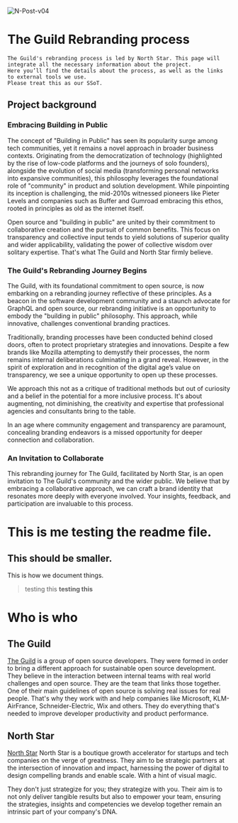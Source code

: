![N-Post-v04](https://github.com/NorthStar-cx/TheGuildRebranding/assets/162690239/eb7f7c86-043a-4578-8b54-a397269fdd43)

# The Guild Rebranding process
```
The Guild's rebranding process is led by North Star. This page will integrate all the necessary information about the project.
Here you’ll find the details about the process, as well as the links to external tools we use.
Please treat this as our SSoT.
```

## Project background
### Embracing Building in Public
The concept of "Building in Public" has seen its popularity surge among tech communities, yet it remains a novel approach in broader business contexts. Originating from the democratization of technology (highlighted by the rise of low-code platforms and the journeys of solo founders), alongside the evolution of social media (transforming personal networks into expansive communities), this philosophy leverages the foundational role of "community" in product and solution development. While pinpointing its inception is challenging, the mid-2010s witnessed pioneers like Pieter Levels and companies such as Buffer and Gumroad embracing this ethos, rooted in principles as old as the internet itself.

Open source and "building in public" are united by their commitment to collaborative creation and the pursuit of common benefits. This focus on transparency and collective input tends to yield solutions of superior quality and wider applicability, validating the power of collective wisdom over solitary expertise. That's what The Guild and North Star firmly believe.

### The Guild's Rebranding Journey Begins
The Guild, with its foundational commitment to open source, is now embarking on a rebranding journey reflective of these principles. As a beacon in the software development community and a staunch advocate for GraphQL and open source, our rebranding initiative is an opportunity to embody the "building in public" philosophy. This approach, while innovative, challenges conventional branding practices. 

Traditionally, branding processes have been conducted behind closed doors, often to protect proprietary strategies and innovations. Despite a few brands like Mozilla attempting to demystify their processes, the norm remains internal deliberations culminating in a grand reveal. However, in the spirit of exploration and in recognition of the digital age’s value on transparency, we see a unique opportunity to open up these processes.

We approach this not as a critique of traditional methods but out of curiosity and a belief in the potential for a more inclusive process. It's about augmenting, not diminishing, the creativity and expertise that professional agencies and consultants bring to the table.

In an age where community engagement and transparency are paramount, concealing branding endeavors is a missed opportunity for deeper connection and collaboration.


### An Invitation to Collaborate
This rebranding journey for The Guild, facilitated by North Star, is an open invitation to The Guild's community and the wider public. We believe that by embracing a collaborative approach, we can craft a brand identity that resonates more deeply with everyone involved. Your insights, feedback, and participation are invaluable to this process.


# This is me testing the readme file.
## This should be smaller.


This is how we document things.
> testing this
**testing this**

# Who is who
## The Guild
[The Guild](www.the-guild.dev) is a group of open source developers.
They were formed in order to bring a different approach for sustainable open source development.
They believe in the interaction between internal teams with real world challenges and open source.
They are the team that links those together.
One of their main guidelines of open source is solving real issues for real people.
That's why they work with and help companies like Microsoft, KLM-AirFrance, Schneider-Electric, Wix and others.
They do everything that's needed to improve developer productivity and product performance.

## North Star
[North Star](www.northstar.cx)
North Star is a boutique growth accelerator for startups and tech companies on the verge of greatness. They aim to be strategic partners at the intersection of innovation and impact, harnessing the power of digital to design compelling brands and enable scale. With a hint of visual magic.

They don't just strategize for you; they strategize with you. Their aim is to not only deliver tangible results but also to empower your team, ensuring the strategies, insights and competencies we develop together remain an intrinsic part of your company's DNA.


